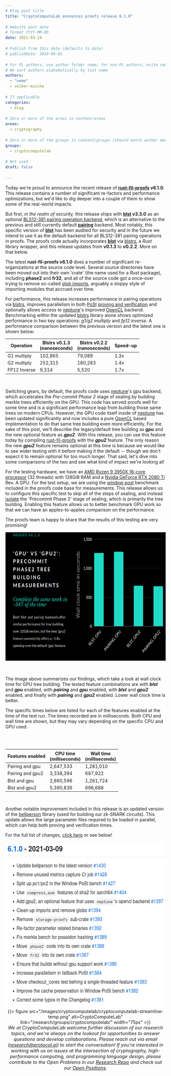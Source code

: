 ```yaml
---
# Blog post title
title: "CryptoComputeLab announces proofs release 6.1.0"

# Website post date
# format YYYY-MM-DD
date: 2021-03-24

# Publish from this date (defaults to date)
# publishDate: 2019-09-03

# For PL authors, use author folder name; for non-PL authors, write name as in paper within ""
# We sort authors alphabetically by last name
authors:
  - "nemo"
  - volker-mische

# If applicable
categories:
  - blog

# Zero or more of the areas in content/areas
areas:
  - cryptography

# Zero or more of the groups in content/groups (should match author membership)
groups:
  - cryptocomputelab

# Not used
draft: false

---
```


Today we're proud to announce the recent release of
**[rust-fil-proofs](https://github.com/filecoin-project/rust-fil-proofs)
v6.1.0**. This release contains a number of significant re-factors and
performance optimizations, but we'd like to dig deeper into a couple of
them to show some of the real-world impacts.

But first, *in the realm of security,* this release ships with
**[blst](https://github.com/supranational/blst) v3.3.0** as an
optional [BLS12-381 pairing operation
backend](https://medium.com/supranational/introducing-blst-2b6a988d68ee),
which is an alternative to the previous and still currently default
[**pairing**](https://github.com/filecoin-project/paired)
backend. Most notably, this specific version of
[**blst**](https://github.com/supranational/blst) has been
audited for security and in the future we intend to use it as the
default backend for all BLS12-381 pairing operations in proofs. The
proofs code actually incorporates
[**blst**](https://github.com/supranational/blst) via
[blstrs](https://github.com/filecoin-project/blstrs/), a *Rust*
library wrapper, and this release updates from **v0.1.3** to **v0.2.2**.
More on that below.

The latest **rust-fil-proofs v6.1.0** does a
number of significant re-organizations at the source code level. Several source directories have
been moved out into their own 'crate' (the name used for a *Rust*
package), including **phase2** and **fr32**, and all of the source code
got a once-over trying to remove so-called [glob
imports](https://drs.is/post/against-globs/), arguably a sloppy
style of importing modules that accrued over time.

For performance, this release increases performance in pairing
operations via
[blstrs](https://github.com/filecoin-project/blstrs/), improves
parallelism in both
[PoSt](https://en.wikipedia.org/wiki/Proof_of_space#Proof_of_space-time)
[proving and
verification](https://github.com/filecoin-project/rust-fil-proofs/pull/1384)
and optionally allows access to
[neptune](https://github.com/filecoin-project/neptune)'s improved
[OpenCL](https://en.wikipedia.org/wiki/OpenCL) backend.
Benchmarking within the updated
[blstrs](https://github.com/filecoin-project/blstrs/) library
alone shows optimized performance in two key operations: *g1/g2 multiply*
and *fp12* *inverse*. A performance comparison between
the previous version and the latest one is shown below:

<table class="table-fixed">
<thead>
<tr class="header">
<th class="w-1/2"><strong>Operation</strong></th>
<th class="w-1/4"><strong>Blstrs v0.1.3 <br>(nanoseconds)</strong></th>
<th class="w-1/4"><strong>Blstrs v0.2.2 <br>(nanoseconds)</strong></th>
<th class="w-1/4"><strong>Speed-up</strong></th>
</tr>
</thead>
<tbody>
<tr class="bg-gray-100">
<td>G1 multiply</td>
<td>102,865</td>
<td>79,089</td>
<td>1.3x</td>
</tr>
<tr class="bg-white">
<td>G2 multiply</td>
<td>252,315</td>
<td>180,283</td>
<td>1.4x</td>
</tr>
<tr class="bg-gray-100">
<td>FP12 Inverse</td>
<td>9,314</td>
<td>5,520</td>
<td>1.7x</td>
</tr>
</tbody>
</table>
<p>&nbsp;</p>

Switching gears, by default, the proofs code uses
[neptune](https://github.com/filecoin-project/neptune)'s gpu
backend, which accelerates the *Pre-commit Phase 2* stage of sealing by
building merkle trees efficiently on the GPU. This code has served
proofs well for some time and is a significant performance leap from building those same trees
on modern CPUs. However, the GPU code itself inside of
[neptune](https://github.com/filecoin-project/neptune) has been
updated significantly and now includes a pure
[OpenCL](https://en.wikipedia.org/wiki/OpenCL) based
implementation to do that same tree building even more efficiently. For
the sake of this post, we'll describe the legacy/default tree
building as ***gpu*** and the new optional feature as ***gpu2***. With
this release, you can use this feature today by compiling
[rust-fil-proofs](https://github.com/filecoin-project/rust-fil-proofs)
with the ***gpu2*** feature. The only reason the new ***gpu2*** feature
remains optional at this time is because we would like to see wider
testing with it before making it the default -- though we don't expect
it to remain optional for too much longer. That said, let's dive into some
comparisons of the two and see what kind of impact we're looking at!

For the testing hardware, we have an [AMD Ryzen 9 3950X 16-core
processor](https://www.cpubenchmark.net/cpu.php?cpu=AMD+Ryzen+9+3950X&id=3598)
(32 threads) with 128GiB RAM and a [Nvidia GeForce RTX 2080
Ti](https://www.nvidia.com/en-us/geforce/graphics-cards/rtx-2080-ti/)
Rev. A GPU. For the test setup, we are using the [window
post](https://github.com/filecoin-project/rust-fil-proofs/#window-post-bench-usages)
benchmark included in the proofs code base for measurements. This
release allows us to configure this specific test to skip all of the
steps of sealing, and instead
[isolate](https://github.com/filecoin-project/rust-fil-proofs/pull/1427)
the 'Precommit Phase 2' stage of sealing, which is primarily the tree
building. Enabling this feature allows us to better benchmark GPU work
so that we can have an apples-to-apples comparison on the performance.

The proofs team is happy to share that the results of this testing are
very promising!

<img src="image1.png" style="width:6.5in;height:4.19444in" />
<p>&nbsp;</p> 

The image above summarizes our findings, which take a look at wall
clock time for GPU tree building. The tested feature combinations are
with ***blst*** and ***gpu*** enabled, with ***pairing*** and ***gpu***
enabled, with ***blst*** and ***gpu2*** enabled, and finally with
***pairing*** and ***gpu2*** enabled. Lower wall clock time is better.

The specific times below are listed for each of the features enabled at
the time of the test run. The times recorded are in milliseconds. Both
CPU and wall time are shown, but they may vary depending on the specific
CPU and GPU used.

<table class="table-fixed">
<thead>
<tr class="header">
<th class="w-1/2"><strong>Features enabled</strong></th>
<th class="w-1/4"><strong>CPU time <br>(milliseconds)</strong></th></br>
<th class="w-1/4"><strong>Wall time <br>(milliseconds)</strong></th> </br>
</tr>
</thead>
<tbody>
<tr class="bg-gray-100">
<td>Pairing and gpu</td>
<td>2,647,533</td>
<td>1,281,010</td>
</tr>
<tr class="bg-white">
<td>Pairing and gpu2</td>
<td>3,338,394</td>
<td>687,922</td>
</tr>
<tr class="bg-gray-100">
<td>Blst and gpu</td>
<td>2,660,596</td>
<td>1,261,724</td>
</tr>
<tr class="bg-white">
<td>Blst and gpu2</td>
<td>5,390,836</td>
<td>696,688</td>
</tr>
</tbody>
</table> 
<p>&nbsp;</p> 

Another notable improvement included in this release is an updated
version of the
[bellperson](https://github.com/filecoin-project/bellperson)
library (used for building our zk-SNARK circuits). This update allows
the large parameter files required to be loaded in parallel, which can
help both proving and verification times.

For the full list of changes, [click
here](https://github.com/filecoin-project/rust-fil-proofs/blob/master/CHANGELOG.md#610---2021-03-09)
or see below!

<img src="image2.png" style="width:5.98958in;height:5.39583in" />

<center>{{< figure src="/images/cryptocomputelab/cryptocomputelab-streamline-temp.png" alt=CryptoComputeLab" link="/research/groups/cryptocomputelab/" width="75px" >}}</center>

<center style=font-size:11pt><i> We at CryptoComputeLab welcome further discussion of our research topics,  and we're always on the lookout for  opportunities to answer questions and develop collaborations. Please reach out via email (<a href="mailto:research@protocol.ai">research@protocol.ai</a>) to start the conversation! If you’re interested in working with us on issues at the intersection of cryptography, high-performance computing, and programming language design, please contribute to the Open Problems in our <a href ="https://github.com/protocol/research">Research Repo</a> and check out our <a href ="https://jobs.lever.co/protocol?team=Research%20Development"> Open Positions</a>.
</i></center>
